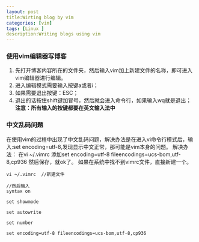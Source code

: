 ```yaml
---
layout: post
title:Wirting blog by vim
categories: [vim]
tags: [Linux ]
description:Writing blogs using vim
---
```


### 使用vim编辑器写博客
1. 先打开博客内容所在的文件夹，然后输入vim加上新建文件的名称，即可进入vim编辑器进行编辑。
2. 进入编辑模式需要输入按键a或者i；
3. 如果需要退出按键：ESC；
4. 退出的话按住shift键加冒号，然后就会进入命令行，如果输入wq就是退出；
**注意：所有输入的按键都要在英文输入法中**

### 中文乱码问题

在使用vim的过程中出现了中文乱码问题，解决办法是在进入vi命令行模式后，输入:set encoding=utf-8,发现显示中文正常，那可能是vim本身的问题。
解决办法：
在vi ~/.vimrc 添加set encoding=utf-8 fileencodings=ucs-bom,utf-8,cp936 然后保存，就ok了。
如果在系统中找不到vimrc文件，直接新建一个。
```
vi ~/.vimrc  //新建文件

//然后输入
syntax on

set showmode

set autowrite

set number

set encoding=utf-8 fileencodings=ucs-bom,utf-8,cp936
```
